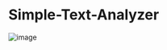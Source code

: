 # Simple-Text-Analyzer
![image](https://user-images.githubusercontent.com/76267220/131659008-3447a36d-032d-4622-9573-df1b93cc50ef.png)
